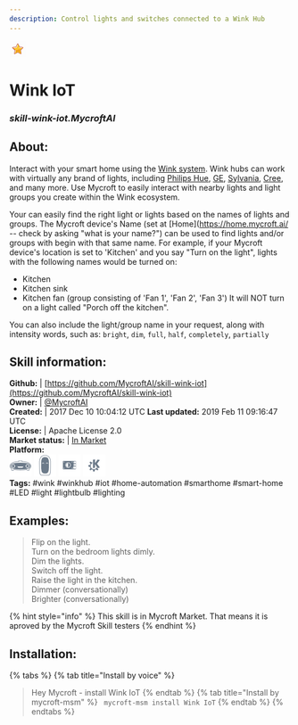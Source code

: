 ```yaml
---  
description: Control lights and switches connected to a Wink Hub  
---  
```

![](../.gitbook/assets/star.png)  
# Wink IoT  
### _skill-wink-iot.MycroftAI_  
## About:  
Interact with your smart home using the [Wink system](https://www.wink.com/).  Wink hubs can work with virtually any brand of lights, including [Philips Hue](https://www2.meethue.com/en-us), [GE](https://www.gelighting.com/), [Sylvania](https://www.sylvania.com/en-us/Pages/default.aspx), [Cree](https://creebulb.com/connected), and many more.  Use Mycroft to easily interact with nearby lights and light groups you create within the Wink ecosystem.

Your can easily find the right light or lights based on the names of lights and groups.  The Mycroft device's Name (set at [Home](https://home.mycroft.ai/ -- check by asking "what is your name?")
can be used to find lights and/or groups with begin with that same name. For example, if your Mycroft device's location is set to 'Kitchen' and you say "Turn on the light", lights with the following names would be turned on:

* Kitchen
* Kitchen sink
* Kitchen fan (group consisting of 'Fan 1', 'Fan 2', 'Fan 3')
It will NOT turn on a light called "Porch off the kitchen".

You can also include the light/group name in your request, along with intensity words, such as: `bright`, `dim`, `full`, `half`, `completely`, `partially`

## Skill information:  
**Github:** | [https://github.com/MycroftAI/skill-wink-iot](https://github.com/MycroftAI/skill-wink-iot)  
**Owner:** | [@MycroftAI](https://github.com/MycroftAI)  
**Created:** | 2017 Dec 10 10:04:12 UTC  **Last updated:** 2019 Feb 11 09:16:47 UTC  
**License:** | Apache License 2.0  
**Market status:** | [In Market](https://market.mycroft.ai/skill/mycroft-wink-iot)  
**Platform:**  
 ![](../.gitbook/assets/mark-1-icon.png)  ![](../.gitbook/assets/mark-2-icon.png)  ![](../.gitbook/assets/picroft-icon.png)  ![](../.gitbook/assets/kde.png)   
**Tags:** \#wink \#winkhub \#iot \#home-automation \#smarthome \#smart-home \#LED \#light \#lightbulb \#lighting   
## Examples:  
> Flip on the light.  
> Turn on the bedroom lights dimly.  
> Dim the lights.  
> Switch off the light.  
> Raise the light in the kitchen.  
> Dimmer (conversationally)  
> Brighter (conversationally)  
  
{% hint style="info" %}
This skill is in Mycroft Market. That means it is aproved by the Mycroft Skill testers
{% endhint %}
    
## Installation:  
{% tabs %}
{% tab title="Install by voice" %}
> Hey Mycroft - install Wink IoT
{% endtab %}
  {% tab title="Install by mycroft-msm" %}
``` mycroft-msm install Wink IoT```
{% endtab %}
  {% endtabs %}
  
